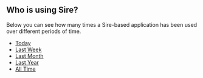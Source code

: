 
<script type="text/javascript" src="https://www.gstatic.com/charts/loader.js"></script>
<script type="text/javascript" src="https://www.google.com/jsapi"></script>

<script type="text/javascript">
google.charts.load("current", {"packages":["corechart", "geochart"]});
google.charts.setOnLoadCallback(drawUsageMaps);

function loadJSON(filename, callback)
{   
    var xobj = new XMLHttpRequest();
    xobj.overrideMimeType("application/json");
    xobj.open('GET', filename, true);
    xobj.onreadystatechange = function () {
          if (xobj.readyState == 4 && xobj.status == "200") {
            // Required use of an anonymous callback as .open will NOT return a value but simply returns undefined in asynchronous mode
            callback(xobj.responseText);
          }
    };
    xobj.send(null);  
}

function drawUsageMaps() 
{
    loadJSON("http://siremol.org/phonehome/usagestats_country.json", function(response)
    {
        json = JSON.parse(response);

        var options = {
          colorAxis: {minValue: 0, maxValue: 100, colors: ['#ffff55', '#5555ff']},
          backgroundColor: '#aaaaff',
          datalessRegionColor: '#eeeeee',
          defaultColor: '#f5f5f5',
          width: '800'
        };

        var baroptions = {
          width: '800',
          hAxis: {"logScale" : true}
        };

        var charts = [];

        for (var t in json)
        {
            var data = [ ["country", "usage"] ];

            for (var key in json[t])
            {
                if (json[t][key] > 0)
                {
                    data.push( [ key, json[t][key] ] );
                }
            }

            tabledata = google.visualization.arrayToDataTable(data);

            var chart = new google.visualization.GeoChart(document.getElementById("map_by_" + t));
            chart.draw(tabledata, options);
            charts.push(chart);

            var bar = new google.visualization.BarChart(document.getElementById("bar_by_" + t));
            bar.draw(tabledata, baroptions);
            charts.push(bar);
        }
    });
}

</script>

## Who is using Sire?

Below you can see how many times a Sire-based application has been used over different periods of time.

<div style="width=80%">
  <ul class="nav nav-tabs" role="tablist">
    <li role="presentation" class="active"><a href="#today" aria-controls="today" role="tab" data-toggle="tab">Today</a></li>
    <li role="presentation"><a href="#week" aria-controls="week" role="tab" data-toggle="tab">Last Week</a></li>
    <li role="presentation"><a href="#month" aria-controls="week" role="tab" data-toggle="tab">Last Month</a></li>
    <li role="presentation"><a href="#year" aria-controls="year" role="tab" data-toggle="tab">Last Year</a></li>
    <li role="presentation"><a href="#alltime" aria-controls="alltime" role="tab" data-toggle="tab">All Time</a></li>
  </ul>
  <!-- Tab panes -->
  <div class="tab-content">
    <div role="tabpanel" class="tab-pane active" id="today"><div id="map_by_day"></div><div id="bar_by_day"></div></div>
    <div role="tabpanel" class="tab-pane" id="week"><div id="map_by_week"></div><div id="bar_by_week"></div></div>
    <div role="tabpanel" class="tab-pane" id="month"><div id="map_by_month"></div><div id="bar_by_month"></div></div>
    <div role="tabpanel" class="tab-pane" id="year"><div id="map_by_year"></div><div id="bar_by_year"></div></div>
    <div role="tabpanel" class="tab-pane" id="alltime"><div id="map_by_all"></div><div id="bar_by_all"></div></div>
  </div>
</div>

